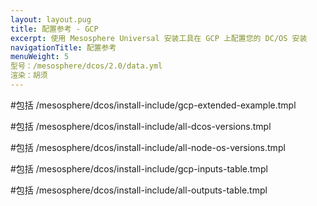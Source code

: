 ```yaml
---
layout: layout.pug
title: 配置参考 - GCP
excerpt: 使用 Mesosphere Universal 安装工具在 GCP 上配置您的 DC/OS 安装
navigationTitle: 配置参考
menuWeight: 5
型号：/mesosphere/dcos/2.0/data.yml
渲染：胡须
---
```

#包括 /mesosphere/dcos/install-include/gcp-extended-example.tmpl

#包括 /mesosphere/dcos/install-include/all-dcos-versions.tmpl

#包括 /mesosphere/dcos/install-include/all-node-os-versions.tmpl

#包括 /mesosphere/dcos/install-include/gcp-inputs-table.tmpl

#包括 /mesosphere/dcos/install-include/all-outputs-table.tmpl
